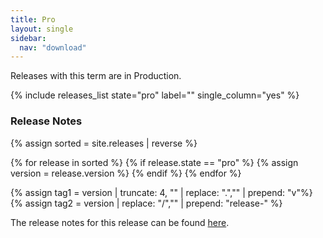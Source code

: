 ```yaml
---
title: Pro
layout: single
sidebar:
  nav: "download"
---
```


Releases with this term are in Production.

{% include releases_list state="pro" label="" single_column="yes" %}

### Release Notes

{% assign sorted = site.releases | reverse %}

{% for release in sorted %}
{% if release.state == "pro" %}
{% assign version = release.version %}
{% endif %}
{% endfor %}

{% assign tag1 = version | truncate: 4, "" | replace: ".","" | prepend: "v"%}
{% assign tag2 = version | replace: "/","" | prepend: "release-" %}

The release notes for this release can be found [here](https://root.cern/doc/{{tag1}}/release-notes.html#{{tag2}}).
